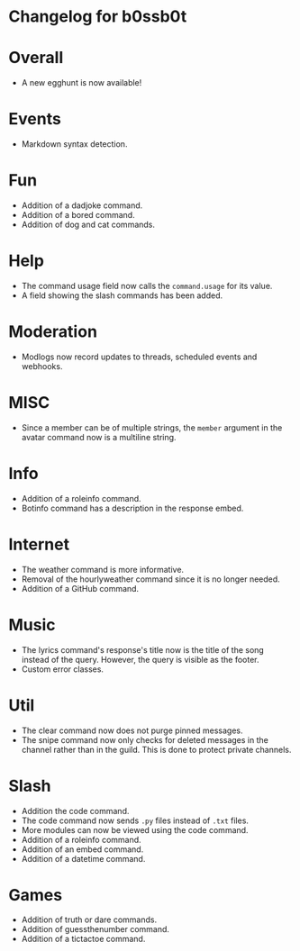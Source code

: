 # Changelog for b0ssb0t #

# Overall #

+ A new egghunt is now available!

# Events #

+ Markdown syntax detection.

# Fun #

+ Addition of a dadjoke command.
+ Addition of a bored command.
+ Addition of dog and cat commands.

# Help #

+ The command usage field now calls the `command.usage` for its value.
+ A field showing the slash commands has been added.

# Moderation #

+ Modlogs now record updates to threads, scheduled events and webhooks.

# MISC #

+ Since a member can be of multiple strings, the `member` argument in the avatar command now is a multiline string.

# Info #

+ Addition of a roleinfo command.
+ Botinfo command has a description in the response embed.

# Internet #

+ The weather command is more informative.
+ Removal of the hourlyweather command since it is no longer needed.
+ Addition of a GitHub command.

# Music #

+ The lyrics command's response's title now is the title of the song instead of the query. However, the query is visible
  as the footer.
+ Custom error classes.

# Util #

+ The clear command now does not purge pinned messages.
+ The snipe command now only checks for deleted messages in the channel rather than in the guild. This is done to
  protect private channels.

# Slash #

+ Addition the code command.
+ The code command now sends `.py` files instead of `.txt` files.
+ More modules can now be viewed using the code command.
+ Addition of a roleinfo command.
+ Addition of an embed command.
+ Addition of a datetime command.

# Games #

+ Addition of truth or dare commands.
+ Addition of guessthenumber command.
+ Addition of a tictactoe command.
